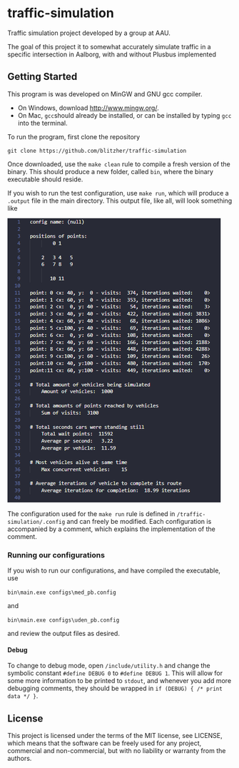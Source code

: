 # traffic-simulation

Traffic simulation project developed by a group at AAU.

The goal of this project it to somewhat accurately simulate traffic in a specific intersection in Aalborg, with and without Plusbus implemented

## Getting Started

This program is was developed on MinGW and GNU gcc compiler.

* On Windows, download <http://www.mingw.org/>.
* On Mac, `gcc`should already be installed, or can be installed by typing `gcc` into the terminal.

To run the program, first clone the repository

```
git clone https://github.com/blitzher/traffic-simulation
```

Once downloaded, use the `make clean` rule to compile a fresh version of the binary.
This should produce a new folder, called `bin`, where the binary executable should reside.

If you wish to run the test configuration, use `make run`, which will produce a `.output` file in the main directory.
This output file, like all, will look something like

![Sample output](img/output.png)

The configuration used for the `make run` rule is defined in `/traffic-simulation/.config` and can freely be modified. Each configuration is accompanied by a comment, which explains the implementation of the comment.

### Running our configurations
If you wish to run our configurations, and have compiled the executable, use

```bin\main.exe configs\med_pb.config```

and

```bin\main.exe configs\uden_pb.config``` 

and review the output files as desired.

#### Debug
To change to debug mode, open `/include/utility.h` and change the symbolic constant `#define DEBUG 0` to `#define DEBUG 1`. This will allow for some more information to be printed to `stdout`, and whenever you add more debugging comments, they should be wrapped in `if (DEBUG) { /* print data */ }`.


## License
This project is licensed under the terms of the MIT license, see LICENSE, which means that the software can be freely used for any project, commercial and non-commercial, but with no liability or warranty from the authors.

